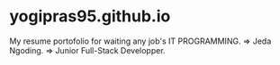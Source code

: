 # yogipras95.github.io
My resume portofolio for waiting any job's IT PROGRAMMING.
=> Jeda Ngoding.
=> Junior Full-Stack Developper.
